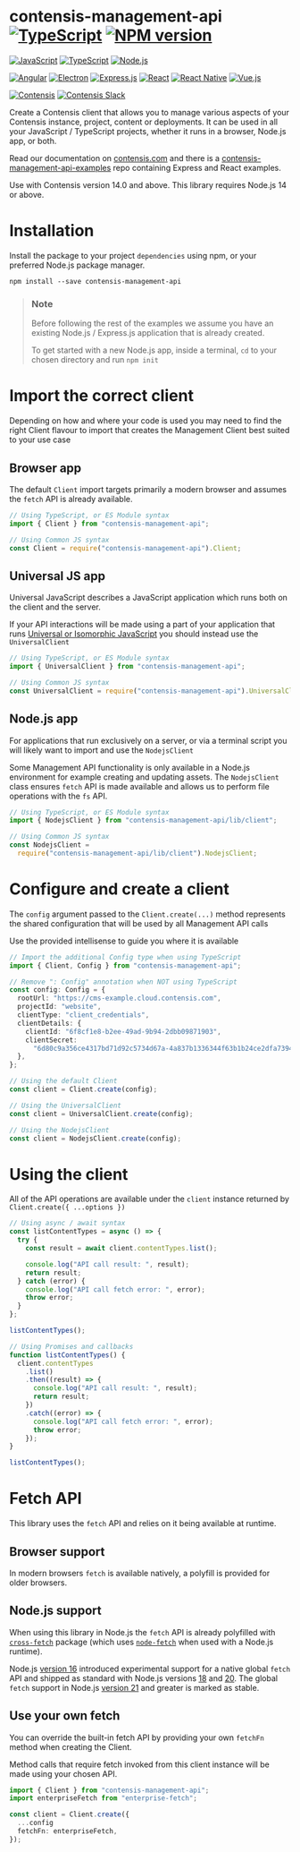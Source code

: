 # contensis-management-api [![TypeScript](https://img.shields.io/badge/TypeScript-007ACC?style=flat&logo=typescript&logoColor=white)]() [![NPM version](https://img.shields.io/npm/v/contensis-management-api.svg?style=flat)](https://www.npmjs.com/package/contensis-management-api)

[![JavaScript](https://img.shields.io/badge/JavaScript-323330?style=for-the-badge&logo=javascript&logoColor=F7DF1E)]()
[![TypeScript](https://img.shields.io/badge/TypeScript-007ACC?style=for-the-badge&logo=typescript&logoColor=white)]()
[![Node.js](https://img.shields.io/badge/Node%20js-339933?style=for-the-badge&logo=nodedotjs&logoColor=white)]()

[![Angular](https://img.shields.io/badge/Angular-DD0031?style=for-the-badge&logo=angular&logoColor=white)](https://angular.dev/) [![Electron](https://img.shields.io/badge/Electron-2B2E3A?style=for-the-badge&logo=electron&logoColor=9FEAF9)](https://electronjs.org/) [![Express.js](https://img.shields.io/badge/Express%20js-000000?style=for-the-badge&logo=express&logoColor=white)](https://expressjs.com/) [![React](https://img.shields.io/badge/React-20232A?style=for-the-badge&logo=react&logoColor=61DAFB)](https://react.dev/) [![React Native](https://img.shields.io/badge/React_Native-20232A?style=for-the-badge&logo=react&logoColor=61DAFB)](https://reactnative.dev/) [![Vue.js](https://img.shields.io/badge/Vue%20js-35495E?style=for-the-badge&logo=vuedotjs&logoColor=4FC08D)](https://vuejs.org/)

[![Contensis](https://img.shields.io/badge/Contensis-00304d?style=for-the-badge)](https://www.contensis.com)
[![Contensis Slack](https://img.shields.io/badge/Slack-4A154B?style=for-the-badge&logo=slack&logoColor=white)](https://contensis.slack.com)

Create a Contensis client that allows you to manage various aspects of your Contensis instance, project, content or deployments. It can be used in all your JavaScript / TypeScript projects, whether it runs in a browser, Node.js app, or both.

Read our documentation on [contensis.com](https://www.contensis.com/help-and-docs/apis/management-js) and there is a [contensis-management-api-examples](https://github.com/contensis/contensis-management-api-examples) repo containing Express and React examples.

Use with Contensis version 14.0 and above. This library requires Node.js 14 or above.

# Installation

Install the package to your project `dependencies` using npm, or your preferred Node.js package manager.

```shell
npm install --save contensis-management-api
```

> ### Note
>
> Before following the rest of the examples we assume you have an existing Node.js / Express.js application that is already created.
>
> To get started with a new Node.js app, inside a terminal, `cd` to your chosen directory and run `npm init`

# Import the correct client

Depending on how and where your code is used you may need to find the right Client flavour to import that creates the Management Client best suited to your use case

## Browser app

The default `Client` import targets primarily a modern browser and assumes the `fetch` API is already available.

```typescript
// Using TypeScript, or ES Module syntax
import { Client } from "contensis-management-api";

// Using Common JS syntax
const Client = require("contensis-management-api").Client;
```

## Universal JS app

Universal JavaScript describes a JavaScript application which runs both on the client and the server.

If your API interactions will be made using a part of your application that runs [Universal or Isomorphic JavaScript](https://en.wikipedia.org/wiki/Isomorphic_JavaScript) you should instead use the `UniversalClient`

```typescript
// Using TypeScript, or ES Module syntax
import { UniversalClient } from "contensis-management-api";

// Using Common JS syntax
const UniversalClient = require("contensis-management-api").UniversalClient;
```

## Node.js app

For applications that run exclusively on a server, or via a terminal script you will likely want to import and use the `NodejsClient`

Some Management API functionality is only available in a Node.js environment for example creating and updating assets. The `NodejsClient` class ensures `fetch` API is made available and allows us to perform file operations with the `fs` API.

```typescript
// Using TypeScript, or ES Module syntax
import { NodejsClient } from "contensis-management-api/lib/client";

// Using Common JS syntax
const NodejsClient =
  require("contensis-management-api/lib/client").NodejsClient;
```

# Configure and create a client

The `config` argument passed to the `Client.create(...)` method represents the shared configuration that will be used by all Management API calls

Use the provided intellisense to guide you where it is available

```typescript
// Import the additional Config type when using TypeScript
import { Client, Config } from "contensis-management-api";

// Remove ": Config" annotation when NOT using TypeScript
const config: Config = {
  rootUrl: "https://cms-example.cloud.contensis.com",
  projectId: "website",
  clientType: "client_credentials",
  clientDetails: {
    clientId: "6f8cf1e8-b2ee-49ad-9b94-2dbb09871903",
    clientSecret:
      "6d80c9a356ce4317bd71d92c5734d67a-4a837b1336344f63b1b24ce2dfa73945-ef09daa8d0f74b1e8e223779c392a67b",
  },
};

// Using the default Client
const client = Client.create(config);

// Using the UniversalClient
const client = UniversalClient.create(config);

// Using the NodejsClient
const client = NodejsClient.create(config);
```

# Using the client

All of the API operations are available under the `client` instance returned by `Client.create({ ...options })`

```typescript
// Using async / await syntax
const listContentTypes = async () => {
  try {
    const result = await client.contentTypes.list();

    console.log("API call result: ", result);
    return result;
  } catch (error) {
    console.log("API call fetch error: ", error);
    throw error;
  }
};

listContentTypes();
```

```typescript
// Using Promises and callbacks
function listContentTypes() {
  client.contentTypes
    .list()
    .then((result) => {
      console.log("API call result: ", result);
      return result;
    })
    .catch((error) => {
      console.log("API call fetch error: ", error);
      throw error;
    });
}

listContentTypes();
```

# Fetch API

This library uses the `fetch` API and relies on it being available at runtime.

## Browser support

In modern browsers `fetch` is available natively, a polyfill is provided for older browsers.

## Node.js support

When using this library in Node.js the `fetch` API is already polyfilled with [`cross-fetch`](https://www.npmjs.com/package/cross-fetch) package (which uses [`node-fetch`](https://www.npmjs.com/package/node-fetch) when used with a Node.js runtime).

Node.js [version 16](https://nodejs.org/docs/latest-v16.x/api/globals.html#fetch) introduced experimental support for a native global `fetch` API and shipped as standard with Node.js versions [18](https://nodejs.org/docs/latest-v18.x/api/globals.html#fetch) and [20](https://nodejs.org/docs/latest-v20.x/api/globals.html#fetch). The global `fetch` support in Node.js [version 21](https://nodejs.org/docs/latest-v21.x/api/globals.html#fetch) and greater is marked as stable.

## Use your own fetch

You can override the built-in fetch API by providing your own `fetchFn` method when creating the Client.

Method calls that require fetch invoked from this client instance will be made using your chosen API.

```typescript
import { Client } from "contensis-management-api";
import enterpriseFetch from "enterprise-fetch";

const client = Client.create({
  ...config
  fetchFn: enterpriseFetch,
});
```
